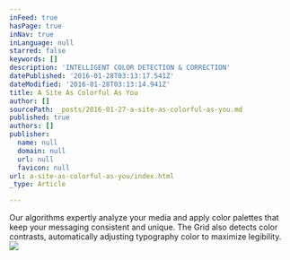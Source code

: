```yaml
---
inFeed: true
hasPage: true
inNav: true
inLanguage: null
starred: false
keywords: []
description: 'INTELLIGENT COLOR DETECTION & CORRECTION'
datePublished: '2016-01-28T03:13:17.541Z'
dateModified: '2016-01-28T03:13:14.941Z'
title: A Site As Colorful As You
author: []
sourcePath: _posts/2016-01-27-a-site-as-colorful-as-you.md
published: true
authors: []
publisher:
  name: null
  domain: null
  url: null
  favicon: null
url: a-site-as-colorful-as-you/index.html
_type: Article

---
```

Our algorithms expertly analyze your media and apply color palettes that keep your messaging consistent and unique. The Grid also detects color contrasts, automatically adjusting typography color to maximize legibility.
![](https://the-grid-user-content.s3-us-west-2.amazonaws.com/5c84408a-ba2f-4cce-8ab9-97dbb51865fd.jpg)